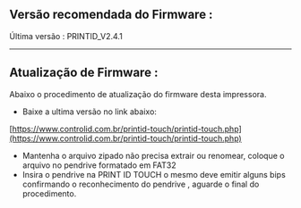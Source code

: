 ## Versão recomendada do Firmware : 
Última versão : PRINTID_V2.4.1


---


## Atualização de Firmware :

Abaixo o procedimento de atualização do firmware desta impressora.

- Baixe a ultima versão no link abaixo:

[https://www.controlid.com.br/printid-touch/printid-touch.php](https://www.controlid.com.br/printid-touch/printid-touch.php)

- Mantenha o arquivo zipado não precisa extrair ou renomear, coloque o arquivo no pendrive formatado em FAT32
- Insira o pendrive na PRINT ID TOUCH o mesmo deve emitir alguns bips confirmando o reconhecimento do pendrive , aguarde o final do procedimento.
